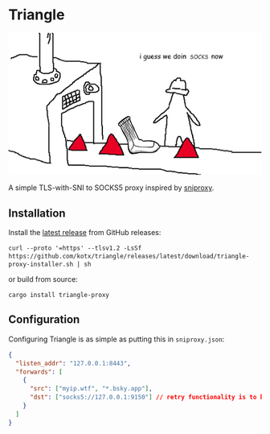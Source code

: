 # Triangle

![i guess we doin socks now](triangle.jpg)

A simple TLS-with-SNI to SOCKS5 proxy inspired by [sniproxy](https://github.com/ameshkov/sniproxy).

## Installation

Install the [latest release](/releases/latest) from GitHub releases:

```
curl --proto '=https' --tlsv1.2 -LsSf https://github.com/kotx/triangle/releases/latest/download/triangle-proxy-installer.sh | sh
```

or build from source:

```
cargo install triangle-proxy
```

## Configuration

Configuring Triangle is as simple as putting this in `sniproxy.json`:

```json
{
  "listen_addr": "127.0.0.1:8443",
  "forwards": [
    {
      "src": ["myip.wtf", "*.bsky.app"],
      "dst": ["socks5://127.0.0.1:9150"] // retry functionality is to be implemented
    }
  ]
}
```
